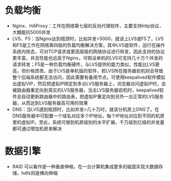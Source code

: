 # 负载均衡
  * Nginx、HAProxy：工作在网络第七层的反向代理软件，主要支持http协议，大概能抗5000并发
  * LVS、F5：当Nginx达到瓶颈时，比如并发>5000，就该上LVS或F5了。LVS和F5是工作在网络第四层的负载均衡解决方案，其中LVS是软件，运行在操作系统内核态，可对TCP请求或更高层级的网络协议进行转发，因此支持的协议更丰富，并且性能也远高于Nginx，可假设单机的LVS可支持几十万个并发的请求转发；F5是一种负载均衡硬件，与LVS提供的能力类似，性能比LVS更高，但价格昂贵。由于LVS是单机版的软件，若LVS所在服务器宕机则会导致整个后端系统都无法访问，因此需要有备用节点。可使用keepalived软件模拟出虚拟VIP，然后把虚拟IP绑定到多台LVS服务器上，浏览器访问虚拟IP时，会被路由器重定向到真实的LVS服务器，当主LVS服务器宕机时，keepalived软件会自动更新路由器中的路由表，把虚拟IP重定向到另外一台正常的LVS服务器，从而达到LVS服务器高可用的效果
  * DNS：当LVS遇到瓶颈时，比如并发>几十万时，就该分机房上DNS了。在DNS服务器中可配置一个域名对应多个IP地址，每个IP地址对应到不同的机房里的虚拟IP。至此，系统可做到机房级别的水平扩展，千万级到亿级的并发量都可通过增加机房来解决

# 数据引擎
* RAID 可以看作是一种垂直伸缩，在一台计算机集成更多的磁盘实现大数据存储，hdfs则是横向伸缩
